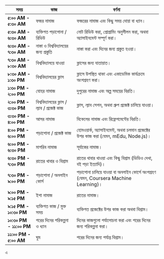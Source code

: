 
| সময়                 | কাজ                                              | বর্ণনা                                                             |
|---------------------|-------------------------------------------------|--------------------------------------------------------------------|
| **৫:০০ AM - ৫:৩০ AM** | ফজর নামাজ                                        | ফজরের নামাজ এবং কিছু সময় দোয়া বা ধ্যান।                              |
| **৫:৩০ AM - ৬:৩০ AM** | ব্যক্তিগত পড়াশোনা / রিভিউ                        | নোট রিভিউ করা, প্রোগ্রামিং অনুশীলন করা, অথবা অ্যাসাইনমেন্ট সম্পূর্ণ করা। |
| **৬:৩০ AM - ৭:৩০ AM** | নাস্তা ও বিশ্ববিদ্যালয়ের জন্য প্রস্তুতি            | নাস্তা করা এবং দিনের জন্য প্রস্তুত হওয়া।                              |
| **৭:৩০ AM - ৮:৩০ AM** | বিশ্ববিদ্যালয়ে যাওয়া                            | ক্লাসের জন্য যাতায়াত।                                                 |
| **৮:৩০ AM - ১:৩০ PM** | বিশ্ববিদ্যালয়ের ক্লাস                            | ক্লাসে উপস্থিত থাকা এবং একাডেমিক কার্যক্রমে অংশগ্রহণ করা।              |
| **১:৩০ PM - ২:০০ PM** | যোহর নামাজ                                       | দুপুরের নামাজ এবং অল্প সময়ের বিরতি।                                   |
| **২:০০ PM - ৩:৩০ PM** | বিশ্ববিদ্যালয়ের ক্লাস / ল্যাব / প্রজেক্ট কাজ      | ক্লাস, ল্যাব সেশন, অথবা গ্রুপ প্রজেক্ট চালিয়ে যাওয়া।                   |
| **৩:৩০ PM - ৪:০০ PM** | আসর নামাজ                                        | বিকেলের নামাজ এবং রিফ্রেশমেন্টের বিরতি।                               |
| **৪:০০ PM - ৬:০০ PM** | পড়াশোনা / প্রজেক্ট কাজ                           | হোমওয়ার্ক, অ্যাসাইনমেন্ট, অথবা চলমান প্রজেক্টের উপর কাজ করা (যেমন, mEdu, Node.js)। |
| **৬:০০ PM - ৬:৩০ PM** | মাগরিব নামাজ                                      | সূর্যাস্তের নামাজ।                                                     |
| **৬:৩০ PM - ৭:৩০ PM** | রাতের খাবার ও বিশ্রাম                            | রাতের খাবার খাওয়া এবং কিছু বিশ্রাম (ভিডিও দেখা, বই পড়া ইত্যাদি)।       |
| **৭:৩০ PM - ৯:০০ PM** | পড়াশোনা / অনলাইন কোর্স                           | পড়াশোনা চালিয়ে যাওয়া বা অনলাইন কোর্সে অংশগ্রহণ (যেমন, Coursera Machine Learning)। |
| **৯:০০ PM - ৯:১৫ PM** | ইশা নামাজ                                        | রাতের নামাজ।                                                          |
| **৯:১৫ PM - ১০:৩০ PM** | ব্যক্তিগত কাজ / মুক্ত সময়                        | ব্যক্তিগত প্রজেক্টের উপর কাজ করা অথবা বিশ্রাম।                         |
| **১০:৩০ PM - ১১:০০ PM** | পরের দিনের পরিকল্পনা ও ধ্যান                    | দিনের কাজগুলো পর্যালোচনা করা এবং পরের দিনের জন্য পরিকল্পনা করা।          |
| **১১:০০ PM - ৫:০০ AM** | ঘুম                                              | পরের দিনের জন্য পর্যাপ্ত বিশ্রাম।                                      |

এ
